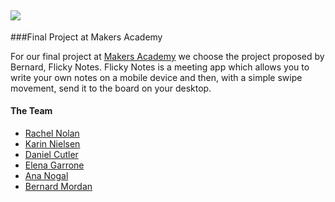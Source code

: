 ## <img src="flickynotes_logo.png">

###Final Project at Makers Academy

For our final project at [Makers Academy](http://www.makersacademy.com/) we choose the project proposed by Bernard, Flicky Notes.
Flicky Notes is a meeting app which allows you to write your own notes on a mobile device and then, with a simple swipe movement, send it to the board on your desktop.

#### The Team

+ [Rachel Nolan](https://github.com/SBLLB)
+ [Karin Nielsen](https://github.com/karinnielsen)
+ [Daniel Cutler](https://github.com/danjocutler)
+ [Elena Garrone](https://github.com/elenagarrone)
+ [Ana Nogal](https://github.com/ananogal)
+ [Bernard Mordan](https://github.com/bmordan)


